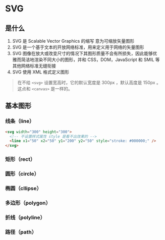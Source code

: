 # SVG

## 是什么

1. SVG 是 Scalable Vector Graphics 的缩写 意为可缩放矢量图形
2. SVG 是一个基于文本的开放网络标准，用来定义用于网络的矢量图形
3. SVG 图像在放大或改变尺寸的情况下其图形质量不会有所损失，因此能够优雅而简洁地渲染不同大小的图形，并和 CSS，DOM，JavaScript 和 SMIL 等其他网络标准无缝衔接
4. SVG 使用 XML 格式定义图形

> 在不给 `<svg>` 设置宽高时，它的默认宽度是 300px ，默认高度是 150px 。这点和 `<canvas>` 是一样的。

## 基本图形

### 线条（line）

```html
<svg width="300" height="300">
  <!-- 不设置样式属性 style 是看不出效果的 -->
  <line x1="50" x2="50" y1="200" y2="50" style="stroke: #000000;" />
</svg>
```

### 矩形（rect）

### 圆形（circle）

### 椭圆（cllipse）

### 多边形（polygon）

### 折线（polyline）

### 路径（path）
